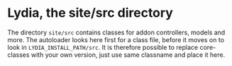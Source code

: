 Lydia, the site/src directory
=========================

The directory `site/src` contains classes for addon controllers, models and more. The autoloader 
looks here first for a class file, before it moves on to look in `LYDIA_INSTALL_PATH/src`. It is 
therefore possible to replace core-classes with your own version, just use same classname and 
place it here.